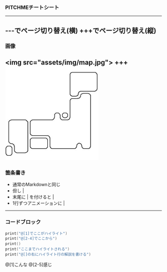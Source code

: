 ### PITCHMEチートシート

---
\-\-\-でページ切り替え(横)
\+\+\+でページ切り替え(縦)
---
### 画像
&lt;img src="assets/img/map.jpg"&gt;
+++
<img src="assets/img/map.jpg">
---
### 箇条書き
- 通常のMarkdownと同じ
- 但し |
- 末尾に \| を付けると |
- 1行ずつアニメーションに |
---
### コードブロック
```Swift
print("@[1]でここがハイライト")
print("@[2-4]でここから")
print()
print("ここまでハイライトされる")
print("@[]の右にハイライト行の解説を書ける")
```
@[1]こんな
@[2-5]感じ

